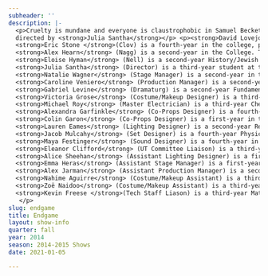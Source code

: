 ```yaml
---
subheader: ''
description: |-
  <p>Cruelty is mundane and everyone is claustrophobic in Samuel Beckett's <em>Endgame</em>, directed by Julia Santha.  A bare interior confines four humans, protecting them from a quiet apocalypse outside.  Language lacerates and longs in quick succession, as a game of minimums unfolds between the characters, each of them desperate for ways to pass their time.  Depression gives way to comedy gives way to more lust for life than you came with. </p><p>By <strong>Samuel Beckett</strong><br/>
  directed by <strong>Julia Santha</strong></p> <p><strong>David Lovejoy </strong>(Hamm) is a second-year, currently studying TAPS. This is his third production that he has worked on with UT; his previous roles in UT include Charles/First Lord/William in the 2013 production of <em>As You Like It</em> and Puck in the 2014 production of <em>A Midsummer Night’s Dream</em>. He is also a member of University of Chicago’s all male a cappella group Run for Cover.</p><p class="p1">
  <strong>Eric Stone </strong>(Clov) is a fourth-year in the college, performing in his first dramatic production for University Theater. He has performed with Off-Off Campus in such shows as <em>Beerfest at Tiffany's</em> and <em>Gold</em>, <em>Frankincense</em>, and <em>Myrhh-der: A Christ-mystery</em>.</p><p class="p1">
  <strong>Alex Hearn</strong> (Nagg) is a second-year in the College. This is his first UT mainstage. He has recently appeared in the TAPS Acting Studio <em>A Streetcar Named Desire</em> directed by Audrey Francis. He also performs with Commedia dell'Arte as Pulcinella and directed a workshop <em>The Still Alarm</em> last spring.</p><p class="p1">
  <strong>Eloise Hyman</strong> (Nell) is a second-year History/Jewish Studies major. Last year she was in <em>A Midsummer Night's Dream</em> and the fall quarter musical theater workshop called <em>Barely There</em>.</p><p class="p1">
  <strong>Julia Santha</strong> (Director) is a third-year student at the College, studying Theater and Performance Studies and Law, Letters and Society. Within UT, Julia has directed Sam Shepard's <em>Fool for Love</em>, a workshop of Act I of David Mamet's <em>Boston Marriage</em>, assistant directed Kenneth Lonergan's <em>This Is Our Youth</em>, assistant set designed for <em>Henry VI</em>, and assistant props designed for <em>The Hamletmachine</em>. Julia is so grateful for this opportunity and for everyone who has made it possible.</p> <p class="p1">
  <strong>Natalie Wagner</strong> (Stage Manager) is a second-year in the College majoring in Law, Letters, and Society with a minor in TAPS. She was the Assistant Stage Manager on <em>Hedda Gabler</em>, <em>Grey Gardens</em>, <em>Godspell</em>, and <em>Buried in Bughouse Square: A Studs Terkel Circus</em>; she also assistant set designed <em>Cabaret</em> and has participated in <em>Theater[24]</em> multiple times. She serves on UT's Student Committee. Outside of UT: props for The Club (Urban Stages); internships with New York International Fringe Festival and West Village Musical Theater Festival.</p><p class="p1">
  <strong>Caroline Veniero</strong> (Production Manager) is a second-year History major in the College. This is her first show as a production manager. She previously worked as an assistant production manager on the Spring 2014 Dean's Men production of <em>Much Ado About Nothing</em>.</p><p class="p1">
  <strong>Gabriel Levine</strong> (Dramaturg) is a second-year Fundamentals Major and Computational Neuroscience Minor in the College. Previous University Theatre credits: <em>The Hamletmachine</em>, <em>Godspell</em>, <em>New Work Week 2014</em>, and <em>Theater [24]</em>. Non-UT credits include <em>Red</em>, <em>Curtains</em>, and <em>Cymbeline</em>.</p> <p class="p1">
  <strong>Victoria Grose</strong> (Costume/Makeup Designer) is a third-year Biological Sciences major in the College. She has been involved in University Theatre since fall quarter her first year; previously costume designing <em>Cabaret</em>,<em> Fool for Love</em>, <em>High Art: Commedia presents Hamlet</em> and the <em>The Drowsy Chaperone</em>, and assistant costume designing <em>B-Side Studio</em>, <em>Hotel Nepenthe</em> and <em>The Glass Menagerie</em>.</p> <p class="p1">
  <strong>Michael Roy</strong> (Master Electrician) is a third-year Chemistry major. He has worked on team lights for several UT shows, including <em>Grey Gardens</em> (ALD) and the Dean's Men's productions of <em>A Midsummer Night's Dream</em> (ME) and <em>Much Ado About Nothing</em> (ALD).</p><p class="p1">
  <strong>Alexandra Garfinkle</strong> (Co-Props Designer) is a fourth-year Theater and Performance Studies major. She has trained at Black Box Acting Studio, serves on Committee and has garnered more than a dozen credits as a designer, dramaturg, and director. Currently, Garfinkle is the assistant director for <em>A Christmas Carol</em> at the Goodman Theatre and is directing University Theater's winter production of <em>Amadeus</em>.</p><p class="p1">
  <strong>Colin Garon</strong> (Co-Props Designer) is a first-year in the College tentatively planning to major in Linguistics. This is his first UT show. Recent acting/technical theatre work: <em>You Can't Take it With You</em>, <em>Rosencrantz and Guildenstern are Dead</em>, and <em>Macbeth</em>. </p><p class="p1">
  <strong>Lauren Eames</strong> (Lighting Designer) is a second-year Religious Studies Major. She has worked with UT for <em>Buried in Bughouse Square: A Studs Terkel Circus</em> (ME); <em>Godspell</em> (ME);<em> Fool For Love</em> (ME); <em>The Hamletmachine </em>(ALD).  She has also designed lights for UChicago MAYA and Le Vorris &amp; Vox. She is a curator for <em>Theater[24]</em> and a member of Student Tech Staff as Assistant North Campus Theater Manager.  She appears on stage with UChicago Commedia's ensemble as Pantalone.</p><p class="p1">
  <strong>Jacob Mulcahy</strong> (Set Designer) is a fourth-year Physics major. This is his first time as a lead designer for a UT show, but in the past he has worked as either an Assistant Set Designer or Master Carpenter on various shows, including <em>This Is Our Youth</em>, <em>The Merchant of Venice</em>, <em>Hedda Gabler</em>, <em>Godspell</em>, and <em>Sleuth</em>.</p><p class="p1">
  <strong>Maya Festinger</strong> (Sound Designer) is a fourth-year in the Romance Languages and Literatures department.  Having served as assistant sound designer for last year's <em>Fool for Love</em>.</p><p class="p1">
  <strong>Eleanor Clifford</strong> (UT Committee Liaison) is a third-year HIPS and TAPS major. She is the Treasurer of UT's Committee and has also acted in such UT shows as <em>Hedda Gabler</em> (Hedda), <em>Henry V</em> (Rutland), and <em>The Real Thing</em> (Annie). She currently performs with Le Vorris and Vox Circus. </p><p class="p1">
  <strong>Alice Sheehan</strong> (Assistant Lighting Designer) is a first-year, possible TAPS or International Studies major. This is her first UT show at the University of Chicago.</p><p class="p1">
  <strong>Emma Heras</strong> (Assistant Stage Manager) is a first-year hoping to major in Geophysical Sciences with a focus in Paleontology. This is her first time working on a production with University Theatre.</p><p class="p1">
  <strong>Alex Jarman</strong> (Assistant Production Manager) is a second-year in the College studying History and Political Science. Last spring he acted in <em>Cabaret</em> (Victor) and is now excited to take on his first staff role as the Assistant Production Manager.</p><p class="p1">
  <strong>Nahime Aguirre</strong> (Costume/Makeup Assistant) is a third-year studying Political Science in the college. This is her second time involved in a UT show, but the first time in technical staff.</p><p class="p1">
  <strong>Zoë Naidoo</strong> (Costume/Makeup Assistant) is a third-year studying Philosophy and Computer Science in the college. This is her first time involved in a UT production.</p><p class="p1">
  <strong>Kevin Freese </strong>(Tech Staff Liason) is a third-year Math and Computer Science major in the College. </p><p class="p2">
   </p>
slug: endgame
title: Endgame
layout: show-info
quarter: fall
year: 2014
season: 2014-2015 Shows
date: 2021-01-05

---
```

